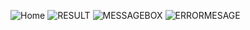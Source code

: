 ![Home](https://github.com/RianzDev/IMC-CALCULATOR/assets/158506928/86b0f15c-fa60-4739-849d-31f4b7ecfbd1)
![RESULT](https://github.com/RianzDev/IMC-CALCULATOR/assets/158506928/268e3624-1902-4e2a-a759-8d69b4eaf5cf)
![MESSAGEBOX](https://github.com/RianzDev/IMC-CALCULATOR/assets/158506928/a9594398-fd03-45cd-ac65-72969fe31b92)
![ERRORMESAGE](https://github.com/RianzDev/IMC-CALCULATOR/assets/158506928/8f9ffad0-5f1d-4000-8d0c-44cddaf1bc9e)
